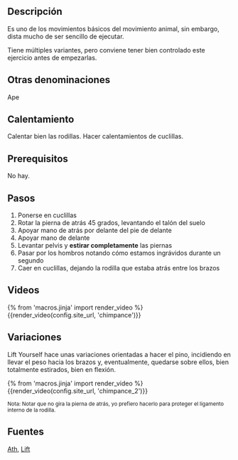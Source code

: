 ## Descripción

Es uno de los movimientos básicos del movimiento animal, sin embargo, dista mucho de ser sencillo de ejecutar.

Tiene múltiples variantes, pero conviene tener bien controlado este ejercicio antes de empezarlas.

## Otras denominaciones

Ape

## Calentamiento

Calentar bien las rodillas. Hacer calentamientos de cuclillas.

## Prerequisitos

No hay.

## Pasos

1. Ponerse en cuclillas
2. Rotar la pierna de atrás 45 grados, levantando el talón del suelo
3. Apoyar mano de atrás por delante del pie de delante
4. Apoyar mano de delante
5. Levantar pelvis y **estirar completamente** las piernas
6. Pasar por los hombros notando cómo estamos ingrávidos durante un segundo
7. Caer en cuclillas, dejando la rodilla que estaba atrás entre los brazos

## Videos

{% from 'macros.jinja' import render_video %}
{{render_video(config.site_url, 'chimpance')}}

## Variaciones

Lift Yourself hace unas variaciones orientadas a hacer el pino, incidiendo en llevar el peso hacia los brazos y, eventualmente, quedarse sobre ellos, bien totalmente estirados, bien en flexión.

{% from 'macros.jinja' import render_video %}
{{render_video(config.site_url, 'chimpance_2')}}

<small>Nota: Notar que no gira la pierna de atrás, yo prefiero hacerlo para proteger el ligamento interno de la rodilla.</small>

## Fuentes

[Ath](/varios/fuentes/#ath),  [Lift](/varios/fuentes/#lift)